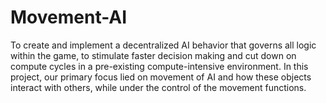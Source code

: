 # Movement-AI

To create and implement a decentralized AI behavior that governs all logic within the game, to stimulate faster decision making and cut down on compute cycles in a pre-existing compute-intensive environment.
In this project, our primary focus lied on movement of AI and how these objects interact with others, while under the control of the movement functions.

